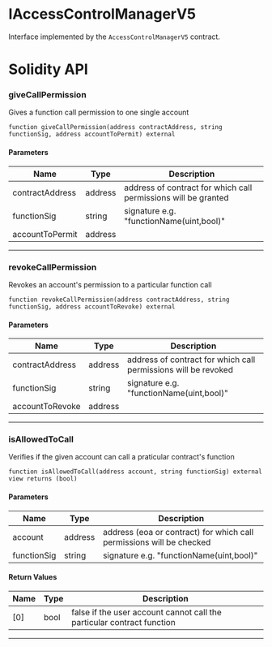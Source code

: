 # IAccessControlManagerV5
Interface implemented by the `AccessControlManagerV5` contract.

# Solidity API

### giveCallPermission

Gives a function call permission to one single account

```solidity
function giveCallPermission(address contractAddress, string functionSig, address accountToPermit) external
```

#### Parameters
| Name | Type | Description |
| ---- | ---- | ----------- |
| contractAddress | address | address of contract for which call permissions will be granted |
| functionSig | string | signature e.g. "functionName(uint,bool)" |
| accountToPermit | address |  |

- - -

### revokeCallPermission

Revokes an account's permission to a particular function call

```solidity
function revokeCallPermission(address contractAddress, string functionSig, address accountToRevoke) external
```

#### Parameters
| Name | Type | Description |
| ---- | ---- | ----------- |
| contractAddress | address | address of contract for which call permissions will be revoked |
| functionSig | string | signature e.g. "functionName(uint,bool)" |
| accountToRevoke | address |  |

- - -

### isAllowedToCall

Verifies if the given account can call a praticular contract's function

```solidity
function isAllowedToCall(address account, string functionSig) external view returns (bool)
```

#### Parameters
| Name | Type | Description |
| ---- | ---- | ----------- |
| account | address | address (eoa or contract) for which call permissions will be checked |
| functionSig | string | signature e.g. "functionName(uint,bool)" |

#### Return Values
| Name | Type | Description |
| ---- | ---- | ----------- |
| [0] | bool | false if the user account cannot call the particular contract function |

- - -

